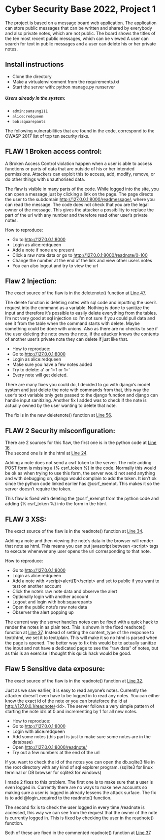 # Cyber Security Base 2022, Project 1

The project is based on a message board web application.  The application can store public messages that can be written and shared by everybody and also private notes, which are not public.  The board shows the titles of the ten most recent public messages, which can be viewed  A user can search for text in public messages and a user can delete his or her private notes.

## Install instructions
- Clone the directory
- Make a virtualenvironment from the requirements.txt
- Start the server with: python manage.py runserver

##### Users already in the system:  
- `admin:samsung111`
- `alice:redqueen`
- `bob:squarepants`

The following vulnerabilities that are found in the code, correspond to the OWASP 2017 list of top ten security risks.

## FLAW 1 Broken access control:
A Broken Access Control violation happen when a user is able to access functions or parts of data that are outside of his or her intended permissions.  Attackers can exploit this to access, add, modify, remove, or do other things with unauthorised data.

The flaw is visible in many parts of the code.  While logged into the site, you can open a message just by clicking a link on the page. The page directs the user to the subdomain http://127.0.0.1:8000/readmessage/<messageid>, where you can read the message. The code does not check that you are the legal owner of the message.  This gives the attacker a possibility to replace the <messageid> part of the url with any number and therefore read other user’s private notes.

How to reproduce:
- Go to http://127.0.0.1:8000
- Login as alice:redqueen
- Add a note if none are present
- Click a raw note data or go to http://127.0.0.1:8000/readnote/0-100
- Change the number at the end of the link and view other users notes
- You can also logout and try to view the url


## Flaw 2 Injection:
The exact source of the flaw is in the deletenote() function at [Line 47](https://github.com/yostiq/mooc-cybersecurity-project-1/blob/c891e3dfc9ff30449589a0a205d1401bda2c1c36/notes/views.py#L47).

The delete function is deleting notes with sql code and inputting the user’s request into the command as a variable. Nothing is done to sanitize the input and therefore it’s possible to easily delete everything from the tables. I’m not very good at sql injection so I’m not sure if you could pull data and see it from the table when the command starts with delete. Maybe something could be done with unions. Also as there are no checks to see if the user deleting the note owns the note, if the attacker knows the contents of another user’s private note they can delete if just like that.

- How to reproduce:
- Go to http://127.0.0.1:8000
- Login as alice:redqueen
- Make sure you have a few notes added
- Try to delete: a' or 1=1 or 1='
- Every note will get deleted.

There are many fixes you could do, I decided to go with django’s model system and just delete the note with commands from that, this way the user’s text variable only gets passed to the django function and django can handle input sanitizing. Another fix I added was to check if the note is actually owned by the user wanting to delete that note.

The fix is in the new deletenote() function at [Line 56](https://github.com/yostiq/mooc-cybersecurity-project-1/blob/86e948124991af5bdd55a5872a9ec45945dc9fd8/notes/views.py#L56).


## FLAW 2 Security misconfiguration:
There are 2 sources for this flaw, the first one is in the python code at [Line 16](https://github.com/yostiq/mooc-cybersecurity-project-1/blob/c891e3dfc9ff30449589a0a205d1401bda2c1c36/notes/views.py#L16).  
The second one is in the html at [Line 24](https://github.com/yostiq/mooc-cybersecurity-project-1/blob/c891e3dfc9ff30449589a0a205d1401bda2c1c36/notes/templates/notes/index.html#L24).

Adding a note does not send a csrf token to the server. The note adding POST form is missing a {% csrf_token %} in the code. Normally this would be ok as when trying to use this form, the server would not send anything and with debugging on, django would complain to add the token. It isn’t ok since the python code linked earlier has @csrf_exempt. This makes it so the server doesn’t require the token.

This flaw is fixed with deleting the @csrf_exempt from the python code and adding {% csrf_token %} into the form in the html.

## FLAW 3 XSS:
The exact source of the flaw is in the readnote() function at [Line 34](https://github.com/yostiq/mooc-cybersecurity-project-1/blob/c891e3dfc9ff30449589a0a205d1401bda2c1c36/notes/views.py#L34).

Adding a note and then viewing the note’s data in the browser will render that note as html. This means you can put javascript between <script\> tags to execute whenever any user opens the url corresponding to that note.

How to reproduce:
- Go to http://127.0.0.1:8000
- Login as alice:redqueen
- Add a note with <script\>alert(1)</script\> and set to public if you want to test on another account
- Click the note’s raw note data and observe the alert
- Optionally login with another account
- Logout and login with bob:squarepants
- Open the public note’s raw note data
- Observer the alert popping up

The current way the server handles notes can be fixed with a quick hack to render the notes in as plain text. This is shown in the fixed readnote() function at [Line 37](https://github.com/yostiq/mooc-cybersecurity-project-1/blob/c891e3dfc9ff30449589a0a205d1401bda2c1c36/notes/views.py#L37). Instead of setting the content_type of the response to text/html, we set it to text/plain. This will make it so no html is parsed when the page is opened. The better way to fix this would be to actually sanitize the input and not have a dedicated page to see the “raw data” of notes, but as this is an exercise I thought this quick hack would be good.

## Flaw 5 Sensitive data exposure:
The exact source of the flaw is in the readnote() function at [Line 32](https://github.com/yostiq/mooc-cybersecurity-project-1/blob/467d089caf8d85a0ff50f965c3ed9de54ce91556/notes/views.py#L32).

Just as we saw earlier, it is easy to read anyone’s notes. Currently the attacker doesn’t even have to be logged in to read any notes. You can either know the exact id of the note or you can bruteforce the id at http://127.0.0.1/readnote/<id\>. The server follows a very simple pattern of starting the note id’s at 0 and incrementing by 1 for all new notes.

- How to reproduce:
- Go to http://127.0.0.1:8000
- Login with alice:redqueen
- Add some notes (this part is just to make sure some notes are in the database)
- Open http://127.0.0.1:8000/readnote/<id>
- Try out a few numbers at the end of the url

If you want to check the id of the notes you can open the db.sqlite3 file in the root directory with any kind of sql explorer program. (sqlite3 for linux terminal or DB browser for sqlite3 for windows)

I made 2 fixes to this problem. The first one is to make sure that a user is even logged in. Currently there are no ways to make new accounts so making sure a user is logged in already lessens the attack surface. The fix is to add @login_required to the readnote() function.

The second fix is to check the user logged in every time /readnote is accessed, this way we can see from the request that the owner of the note is currently logged in. This is fixed by checking the user in the readnote() function.

Both of these are fixed in the commented readnote() function at [Line 37](https://github.com/yostiq/mooc-cybersecurity-project-1/blob/86e948124991af5bdd55a5872a9ec45945dc9fd8/notes/views.py#L37).
